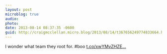 ```yaml
---
layout: post
microblog: true
audio: 
photo: 
date: 2013-08-14 08:37:35 -0600
guid: http://craigmcclellan.micro.blog/2013/08/14/t367656249774833664.html
---
```

I wonder what team they root for. #boo [t.co/xwYMvZHZE...](http://t.co/xwYMvZHZEL)
